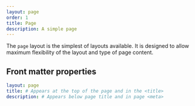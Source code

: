 ```yaml
---
layout: page
order: 1
title: Page
description: A simple page
---
```

The `page` layout is the simplest of layouts available. It is designed to allow maximum flexibility of the layout and type of page content.

## Front matter properties

```yaml
layout: page
title: # Appears at the top of the page and in the <title>
description: # Appears below page title and in page <meta>
```
